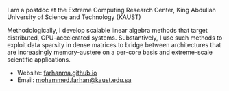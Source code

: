 I am a postdoc at the Extreme Computing Research Center, King Abdullah
University of Science and Technology (KAUST)

Methodologically, I develop scalable linear algebra methods that target
distributed, GPU-accelerated systems. Substantively, I use such methods to
exploit data sparsity in dense matrices to bridge between architectures that are
increasingly memory-austere on a per-core basis and extreme-scale scientific
applications.

   * Website: [farhanma.github.io](https://farhanma.github.io/)
   * Email: mohammed.farhan@kaust.edu.sa
